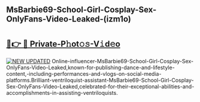 ## MsBarbie69-School-Girl-Cosplay-Sex-OnlyFans-Video-Leaked-(izm1o)


# <h2><a href="https://mediaupload.pro?-19M">🔗👉 🔴 Private-P𝚑ot𝚘𝚜-V𝚒d𝚎o</a></h2>

[![NEW UPDATED](https://i.imgur.com/0qMVB7G.gif)](https://mediaupload.pro?-19M)
Online-influencer-MsBarbie69-School-Girl-Cosplay-Sex-OnlyFans-Video-Leaked,known-for-publishing-dance-and-lifestyle-content,-including-performances-and-vlogs-on-social-media-platforms.Brilliant-ventriloquist-assistant-MsBarbie69-School-Girl-Cosplay-Sex-OnlyFans-Video-Leaked,celebrated-for-their-exceptional-abilities-and-accomplishments-in-assisting-ventriloquists.  